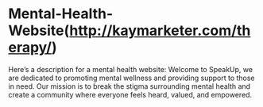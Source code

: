 # Mental-Health-Website(http://kaymarketer.com/therapy/)
 Here’s a description for a mental health website:  Welcome to SpeakUp, we are dedicated to promoting mental wellness and providing support to those in need. Our mission is to break the stigma surrounding mental health and create a community where everyone feels heard, valued, and empowered.

